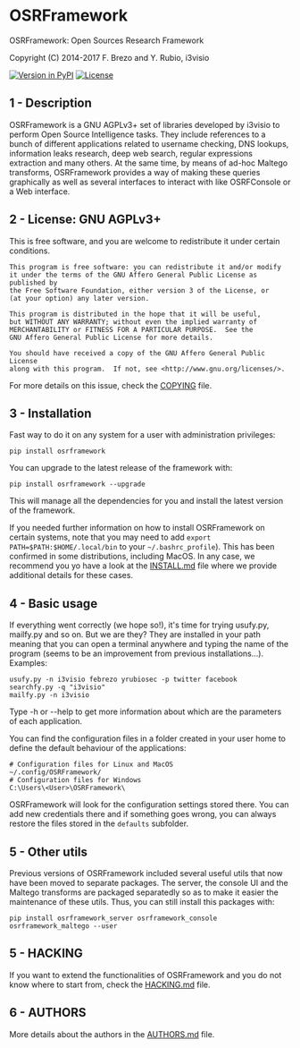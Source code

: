 OSRFramework
============

OSRFramework: Open Sources Research Framework

Copyright (C) 2014-2017  F. Brezo and Y. Rubio, i3visio

[![Version in PyPI](https://img.shields.io/pypi/v/osrframework.svg)]()
[![License](https://img.shields.io/badge/license-GNU%20Affero%20General%20Public%20License%20Version%203%20or%20Later-blue.svg)]()

1 - Description
---------------

OSRFramework is a GNU AGPLv3+ set of libraries developed by i3visio to perform
Open Source Intelligence tasks. They include references to a bunch of different
applications related to username checking, DNS lookups, information leaks
research, deep web search, regular expressions extraction and many others.
At the same time, by means of ad-hoc Maltego transforms, OSRFramework provides
a way of making these queries graphically as well as several interfaces to
interact with like OSRFConsole or a Web interface.

2 - License: GNU AGPLv3+
------------------------

This is free software, and you are welcome to redistribute it under certain
conditions.

	This program is free software: you can redistribute it and/or modify
	it under the terms of the GNU Affero General Public License as published by
	the Free Software Foundation, either version 3 of the License, or
	(at your option) any later version.

	This program is distributed in the hope that it will be useful,
	but WITHOUT ANY WARRANTY; without even the implied warranty of
	MERCHANTABILITY or FITNESS FOR A PARTICULAR PURPOSE.  See the
	GNU Affero General Public License for more details.

	You should have received a copy of the GNU Affero General Public License
	along with this program.  If not, see <http://www.gnu.org/licenses/>.


For more details on this issue, check the [COPYING](COPYING) file.

3 - Installation
----------------

Fast way to do it on any system for a user with administration privileges:
```
pip install osrframework
```
You can upgrade to the latest release of the framework with:
```
pip install osrframework --upgrade
```
This will manage all the dependencies for you and install the latest version of
the framework.

If you needed further information on how to install OSRFramework on certain
systems, note that you may need to add `export PATH=$PATH:$HOME/.local/bin` to
your `~/.bashrc_profile`). This has been confirmed in some distributions,
including MacOS. In any case, we recommend you yo have a look at the
[INSTALL.md](doc/INSTALL.md) file where we provide additional details for these
cases.

4 - Basic usage
---------------

If everything went correctly (we hope so!), it's time for trying usufy.py,
mailfy.py and so on. But we are they? They are installed in your path meaning
that you can open a terminal anywhere and typing the name of the program (seems
to be an improvement from previous installations...). Examples:
```
usufy.py -n i3visio febrezo yrubiosec -p twitter facebook
searchfy.py -q "i3visio"
mailfy.py -n i3visio
```

Type -h or --help to get more information about which are the parameters of each
application.

You can find the configuration files in a folder created in your user home to
define the default behaviour of the applications:
```
# Configuration files for Linux and MacOS
~/.config/OSRFramework/
# Configuration files for Windows
C:\Users\<User>\OSRFramework\
```

OSRFramework will look for the configuration settings stored there. You can add
new credentials there and if something goes wrong, you can always restore the
files stored in the `defaults` subfolder.

5 - Other utils
---------------

Previous versions of OSRFramework included several useful utils that now have
been moved to separate packages. The server, the console UI and the Maltego
transforms are packaged separatedly so as to make it easier the maintenance of
these utils. Thus, you can still install this packages with:
```
pip install osrframework_server osrframework_console osrframework_maltego --user
```


5 - HACKING
-----------

If you want to extend the functionalities of OSRFramework and you do not know
where to start from, check the [HACKING.md](doc/HACKING.md) file.

6 - AUTHORS
-----------

More details about the authors in the [AUTHORS.md](AUTHORS.md) file.
